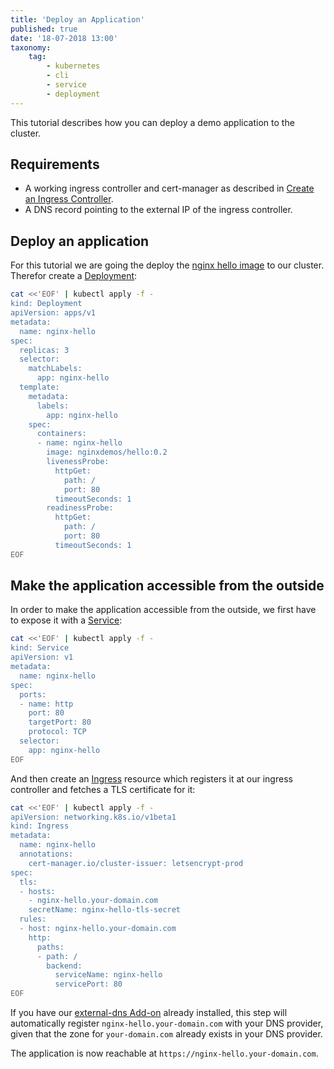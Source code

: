 ```yaml
---
title: 'Deploy an Application'
published: true
date: '18-07-2018 13:00'
taxonomy:
    tag:
        - kubernetes
        - cli
        - service
        - deployment
---
```


This tutorial describes how you can deploy a demo application to the cluster.

## Requirements

* A working ingress controller and cert-manager as described in [Create an Ingress Controller](../15.create-an-ingress-controller/default.en.md).
* A DNS record pointing to the external IP of the ingress controller.

## Deploy an application

For this tutorial we are going the deploy the [nginx hello image](https://hub.docker.com/r/nginxdemos/hello/) to our cluster. Therefor create a [Deployment](https://kubernetes.io/docs/concepts/workloads/controllers/deployment/):

```bash
cat <<'EOF' | kubectl apply -f -
kind: Deployment
apiVersion: apps/v1
metadata:
  name: nginx-hello
spec:
  replicas: 3
  selector:
    matchLabels:
      app: nginx-hello
  template:
    metadata:
      labels:
        app: nginx-hello
    spec:
      containers:
      - name: nginx-hello
        image: nginxdemos/hello:0.2
        livenessProbe:
          httpGet:
            path: /
            port: 80
          timeoutSeconds: 1
        readinessProbe:
          httpGet:
            path: /
            port: 80
          timeoutSeconds: 1
EOF
```

## Make the application accessible from the outside

In order to make the application accessible from the outside, we first have to expose it with a [Service](https://kubernetes.io/docs/concepts/services-networking/service/):

```bash
cat <<'EOF' | kubectl apply -f -
kind: Service
apiVersion: v1
metadata:
  name: nginx-hello
spec:
  ports:
  - name: http
    port: 80
    targetPort: 80
    protocol: TCP
  selector:
    app: nginx-hello
EOF
```

And then create an [Ingress](https://kubernetes.io/docs/concepts/services-networking/ingress/) resource which registers it at our ingress controller and fetches a TLS certificate for it:

```bash
cat <<'EOF' | kubectl apply -f -
apiVersion: networking.k8s.io/v1beta1
kind: Ingress
metadata:
  name: nginx-hello
  annotations:
    cert-manager.io/cluster-issuer: letsencrypt-prod
spec:
  tls:
  - hosts:
    - nginx-hello.your-domain.com
    secretName: nginx-hello-tls-secret
  rules:
  - host: nginx-hello.your-domain.com
    http:
      paths:
      - path: /
        backend:
          serviceName: nginx-hello
          servicePort: 80
EOF
```

If you have our [external-dns Add-on](../../03.addons/09.metakube-external-dns/default.en.md) already installed, this step will automatically register `nginx-hello.your-domain.com` with your DNS provider, given that the zone for `your-domain.com` already exists in your DNS provider.

The application is now reachable at ```https://nginx-hello.your-domain.com```.

